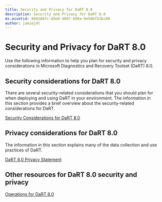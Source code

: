 ```yaml
---
title: Security and Privacy for DaRT 8.0
description: Security and Privacy for DaRT 8.0
ms.assetid: 668188fc-d9e9-4607-b90a-9e50bf53bc88
author: jamiejdt
---
```


# Security and Privacy for DaRT 8.0


Use the following information to help you plan for security and privacy considerations in Microsoft Diagnostics and Recovery Toolset (DaRT) 8.0.

## Security considerations for DaRT 8.0


There are several security-related considerations that you should plan for when deploying and using DaRT in your environment. The information in this section provides a brief overview about the security-related considerations for DaRT.

[Security Considerations for DaRT 8.0](security-considerations-for-dart-80--dart-8.md)

## Privacy considerations for DaRT 8.0


The information in this section explains many of the data collection and use practices of DaRT.

[DaRT 8.0 Privacy Statement](dart-80-privacy-statement-dart-8.md)

## Other resources for DaRT 8.0 security and privacy


[Operations for DaRT 8.0](operations-for-dart-80-dart-8.md)

 

 





